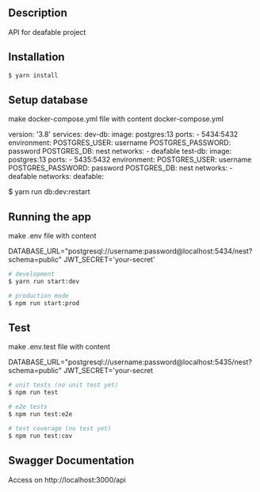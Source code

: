 ## Description

API for deafable project

## Installation

```bash
$ yarn install
```

## Setup database

make docker-compose.yml file with content
docker-compose.yml

version: '3.8'
services:
dev-db:
image: postgres:13
ports: - 5434:5432
environment:
POSTGRES_USER: username
POSTGRES_PASSWORD: password
POSTGRES_DB: nest
networks: - deafable
test-db:
image: postgres:13
ports: - 5435:5432
environment:
POSTGRES_USER: username
POSTGRES_PASSWORD: password
POSTGRES_DB: nest
networks: - deafable
networks:
deafable:

$ yarn run db:dev:restart

## Running the app

make .env file with content

DATABASE_URL="postgresql://username:password@localhost:5434/nest?schema=public"
JWT_SECRET='your-secret'

```bash
# development
$ yarn run start:dev

# production mode
$ npm run start:prod
```

## Test

make .env.test file with content

<!-- different port with dev database -->

DATABASE_URL="postgresql://username:password@localhost:5435/nest?schema=public"
JWT_SECRET='your-secret

```bash
# unit tests (no unit test yet)
$ npm run test

# e2e tests
$ npm run test:e2e

# test coverage (no test yet)
$ npm run test:cov
```

## Swagger Documentation

Access on http://localhost:3000/api
